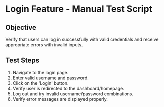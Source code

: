 # Login Feature - Manual Test Script

## Objective
Verify that users can log in successfully with valid credentials and receive appropriate errors with invalid inputs.

## Test Steps
1. Navigate to the login page.
2. Enter valid username and password.
3. Click on the 'Login' button.
4. Verify user is redirected to the dashboard/homepage.
5. Log out and try invalid username/password combinations.
6. Verify error messages are displayed properly.
